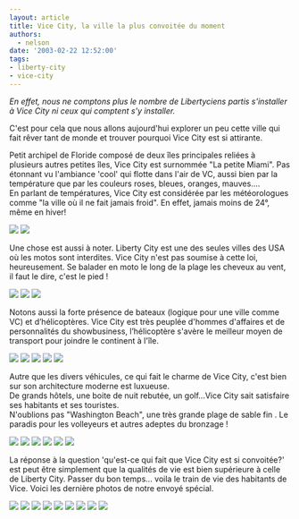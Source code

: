 ```yaml
---
layout: article
title: Vice City, la ville la plus convoitée du moment
authors:
  - nelson
date: '2003-02-22 12:52:00'
tags:
- liberty-city
- vice-city
---
```


_En effet, nous ne comptons plus le nombre de Libertyciens partis s'installer à Vice City ni ceux qui comptent s'y installer._

C'est pour cela que nous allons aujourd'hui explorer un peu cette ville qui fait rêver tant de monde et trouver pourquoi Vice City est si attirante.

Petit archipel de Floride composé de deux îles principales reliées à plusieurs autres petites îles, Vice City est surnommée "La petite Miami". Pas étonnant vu l'ambiance 'cool' qui flotte dans l'air de VC, aussi bien par la température que par les couleurs roses, bleues, oranges, mauves....  
En parlant de températures, Vice City est considérée par les météorologues comme "la ville où il ne fait jamais froid". En effet, jamais moins de 24°, même en hiver!

![](/content/images/2016/07/smallmap.jpg)
![](/content/images/2016/07/coronat.jpg)

Une chose est aussi à noter. Liberty City est une des seules villes des USA où les motos sont interdites. Vice City n'est pas soumise à cette loi, heureusement. Se balader en moto le long de la plage les cheveux au vent, il faut le dire, c'est le pied !

![](/content/images/2016/07/1wd.jpg)
![](/content/images/2016/07/kisa.jpg)
![](/content/images/2016/07/kisa2.jpg)

Notons aussi la forte présence de bateaux (logique pour une ville comme VC) et d’hélicoptères. Vice City est très peuplée d'hommes d'affaires et de personnalités du showbusiness, l’hélicoptère s'avère le meilleur moyen de transport pour joindre le continent à l'île.

![](/content/images/2016/07/cars_speedboat.jpg)
![](/content/images/2016/07/gtavc_092002_heli2.jpg)
![](/content/images/2016/07/speedboat.jpg)
![](/content/images/2016/07/screen50.jpg)
![](/content/images/2016/07/screenD06.jpg)

Autre que les divers véhicules, ce qui fait le charme de Vice City, c'est bien sur son architecture moderne est luxueuse.  
De grands hôtels, une boite de nuit rebutée, un golf...Vice City sait satisfaire ses habitants et ses touristes.  
N'oublions pas "Washington Beach", une très grande plage de sable fin . Le paradis pour les volleyeurs et autres adeptes du bronzage !

![](/content/images/2016/07/aurinkopalmut.jpg)
![](/content/images/2016/07/etupiha.jpg)
![](/content/images/2016/07/golfcart.jpg)
![](/content/images/2016/07/malibu.jpg)
![](/content/images/2016/07/gtavc_092702_4.jpg)
![](/content/images/2016/07/screenD05.jpg)

La réponse à la question 'qu'est-ce qui fait que Vice City est si convoitée?' est peut être simplement que la qualités de vie est bien supérieure à celle de Liberty City. Passer du bon temps... voila le train de vie des habitants de Vice. Voici les dernière photos de notre envoyé spécial.

![](/content/images/2016/07/silta.jpg)
![](/content/images/2016/07/cars_moped.jpg)
![](/content/images/2016/07/gtavicecity_screen001.jpg)
![](/content/images/2016/07/gtavicecity_screen002.jpg)
![](/content/images/2016/07/maisema.jpg)
![](/content/images/2016/07/rafaels.jpg)
![](/content/images/2016/07/rollerskater.jpg)
![](/content/images/2016/07/screen51.jpg)
![](/content/images/2016/07/korti1.jpg)